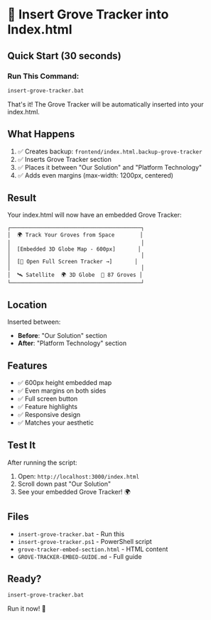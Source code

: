 # 🚀 Insert Grove Tracker into Index.html

## Quick Start (30 seconds)

### Run This Command:
```bash
insert-grove-tracker.bat
```

That's it! The Grove Tracker will be automatically inserted into your index.html.

## What Happens

1. ✅ Creates backup: `frontend/index.html.backup-grove-tracker`
2. ✅ Inserts Grove Tracker section
3. ✅ Places it between "Our Solution" and "Platform Technology"
4. ✅ Adds even margins (max-width: 1200px, centered)

## Result

Your index.html will now have an embedded Grove Tracker:

```
┌─────────────────────────────────────────┐
│  🌍 Track Your Groves from Space        │
│                                         │
│  [Embedded 3D Globe Map - 600px]       │
│                                         │
│  [🚀 Open Full Screen Tracker →]       │
│                                         │
│  🛰️ Satellite  🌍 3D Globe  📍 87 Groves │
└─────────────────────────────────────────┘
```

## Location

Inserted between:
- **Before**: "Our Solution" section
- **After**: "Platform Technology" section

## Features

- ✅ 600px height embedded map
- ✅ Even margins on both sides
- ✅ Full screen button
- ✅ Feature highlights
- ✅ Responsive design
- ✅ Matches your aesthetic

## Test It

After running the script:

1. Open: `http://localhost:3000/index.html`
2. Scroll down past "Our Solution"
3. See your embedded Grove Tracker! 🌍

## Files

- `insert-grove-tracker.bat` - Run this
- `insert-grove-tracker.ps1` - PowerShell script
- `grove-tracker-embed-section.html` - HTML content
- `GROVE-TRACKER-EMBED-GUIDE.md` - Full guide

## Ready?

```bash
insert-grove-tracker.bat
```

Run it now! 🎉
